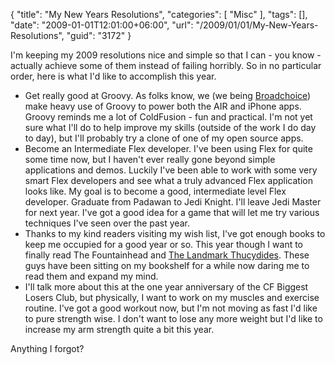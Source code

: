 {
	"title": "My New Years Resolutions",
	"categories": [
		"Misc"
	],
	"tags": [],
	"date": "2009-01-01T12:01:00+06:00",
	"url": "/2009/01/01/My-New-Years-Resolutions",
	"guid": "3172"
}

I'm keeping my 2009 resolutions nice and simple so that I can - you know - actually achieve some of them instead of failing horribly. So in no particular order, here is what I'd like to accomplish this year.
<!--more-->
<ul>
<li>Get really good at Groovy. As folks know, we (we being <a href="http://www.broadchoice.com">Broadchoice</a>) make heavy use of Groovy to power both the AIR and iPhone apps. Groovy reminds me a lot of ColdFusion - fun and practical. I'm not yet sure what I'll do to help improve my skills (outside of the work I do day to day), but I'll probably try a clone of one of my open source apps.
<li>Become an Intermediate Flex developer. I've been using Flex for quite some time now, but I haven't ever really gone beyond simple applications and demos. Luckily I've been able to work with some very smart Flex developers and see what a truly advanced Flex application looks like. My goal is to become a good, intermediate level Flex developer. Graduate from Padawan to Jedi Knight. I'll leave Jedi Master for next year. I've got a good idea for a game that will let me try various techniques I've seen over the past year. 
<li>Thanks to my kind readers visiting my wish list, I've got enough books to keep me occupied for a good year or so. This year though I want to finally read The Fountainhead and <a href="http://www.amazon.com/Landmark-Thucydides-Comprehensive-Guide-Peloponnesian/dp/0684827905/ref=sr_1_2?ie=UTF8&s=books&qid=1230829860&sr=8-2">The Landmark Thucydides</a>. These guys have been sitting on my bookshelf for a while now daring me to read them and expand my mind. 
<li>I'll talk more about this at the one year anniversary of the CF Biggest Losers Club, but physically, I want to work on my muscles and exercise routine. I've got a good workout now, but I'm not moving as fast I'd like to pure strength wise. I don't want to lose any more weight but I'd like to increase my arm strength quite a bit this year.
</ul>

Anything I forgot?
